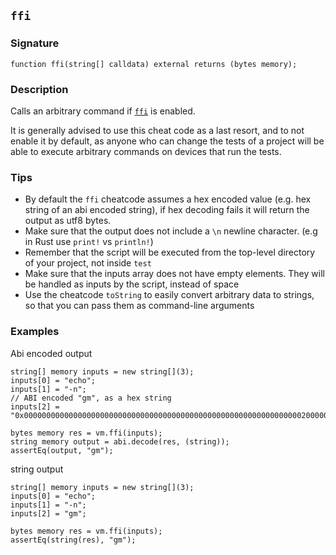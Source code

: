 ## `ffi`

### Signature

```solidity
function ffi(string[] calldata) external returns (bytes memory);
```

### Description

Calls an arbitrary command if [`ffi`](../reference/config.md#ffi) is enabled.

It is generally advised to use this cheat code as a last resort, and to not enable it by default, as anyone who can change the tests of a project will be able to execute arbitrary commands on devices that run the tests.

### Tips

- By default the `ffi` cheatcode assumes a hex encoded value (e.g. hex string of an abi encoded string), if hex decoding fails it will return the output as utf8 bytes.
- Make sure that the output does not include a `\n` newline character. (e.g in Rust use `print!` vs `println!`)
- Remember that the script will be executed from the top-level directory of your project, not inside `test`
- Make sure that the inputs array does not have empty elements. They will be handled as inputs by the script, instead of space
- Use the cheatcode `toString` to easily convert arbitrary data to strings, so that you can pass them as command-line arguments

### Examples

Abi encoded output

```solidity
string[] memory inputs = new string[](3);
inputs[0] = "echo";
inputs[1] = "-n";
// ABI encoded "gm", as a hex string
inputs[2] = "0x00000000000000000000000000000000000000000000000000000000000000200000000000000000000000000000000000000000000000000000000000000002676d000000000000000000000000000000000000000000000000000000000000";

bytes memory res = vm.ffi(inputs);
string memory output = abi.decode(res, (string));
assertEq(output, "gm");
```

string output

```solidity
string[] memory inputs = new string[](3);
inputs[0] = "echo";
inputs[1] = "-n";
inputs[2] = "gm";

bytes memory res = vm.ffi(inputs);
assertEq(string(res), "gm");
```
